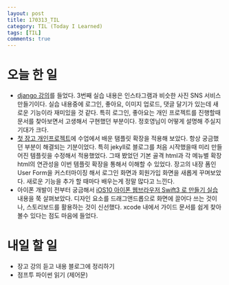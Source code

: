 ```yaml
---
layout: post
title: 170313_TIL
category: TIL (Today I Learned)
tags: [TIL]
comments: true
---
```

# 오늘 한 일
- [django 강의](https://www.inflearn.com/course/django-%ED%8C%8C%EC%9D%B4%EC%8D%AC-%EC%9E%A5%EA%B3%A0-%EA%B0%95%EC%A2%8C/)를 들었다. 3번째 실습 내용은 인스타그램과 비슷한 사진 SNS 서비스 만들기이다. 실습 내용중에 로그인, 좋아요, 이미지 업로드, 댓글 달기가 있는데 새로운 기능이라 재미있을 것 같다. 특히 로그인, 좋아요는 개인 프로젝트를 진행할때 문서를 찾아보면서 고생해서 구현했던 부분이다. 정호영님이 어떻게 설명해 주실지 기대가 크다.
- [첫 장고 개인프로젝트](http://siwabada.pythonanywhere.com/)에 수업에서 배운 탬플릿 확장을 적용해 보았다. 항상 궁금했던 부분이 해결되는 기분이었다. 특히 jekyll로 블로그를 처음 시작했을때 미리 만들어진 템플릿을 수정해서 적용했었다. 그때 봤었던 기본 골격 html과 각 메뉴별 확장 html의 연관성을 이번 템플릿 확장을 통해서 이해할 수 있었다.
장고의 내장 폼인 User Form을 커스터마이징 해서 로그인 화면과 회원가입 화면을 새롭게 꾸며보았다. 새로운 기능을 추가 할 때마다 배우는게 정말 많다고 느낀다.
- 아이폰 개발이 전부터 궁금해서 [iOS10 아이폰 웹브라우저 Swift3 로 만들기 실습](https://www.inflearn.com/course/swift-ios9-%EC%95%84%EC%9D%B4%ED%8F%B0-%EC%9B%B9%EB%B8%8C%EB%9D%BC%EC%9A%B0%EC%A0%80-%EB%A7%8C%EB%93%A4%EA%B8%B0/) 내용을 쭉 살펴보았다. 디자인 요소를 드래그앤드롭으로 화면에 끌어다 쓰는 것이나, 스토리보드를 활용하는 것이 신선했다. xcode 내에서 가이드 문서를 쉽게 찾아볼수 있다는 점도 마음에 들었다.

# 내일 할 일
- 장고 강의 듣고 내용 블로그에 정리하기
- 점프투 파이썬 읽기 (제어문)
